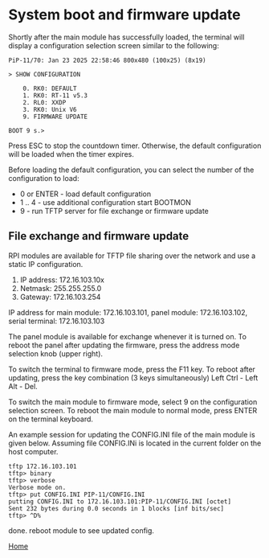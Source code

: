 # System boot and firmware update

Shortly after the main module has successfully loaded, the terminal will display a configuration selection screen similar to the following:


    PiP-11/70: Jan 23 2025 22:58:46 800x480 (100x25) (8x19)
    
    > SHOW CONFIGURATION
    
        0. RK0: DEFAULT
        1. RK0: RT-11 v5.3
        2. RL0: XXDP
        3. RK0: Unix V6
        9. FIRMWARE UPDATE

    BOOT 9 s.>

Press ESC to stop the countdown timer. Otherwise, the default configuration will be loaded when the timer expires.

Before loading the default configuration, you can select the number of the configuration to load:

- 0 or ENTER - load default configuration
- 1 .. 4 - use additional configuration start BOOTMON
- 9 - run TFTP server for file exchange or firmware update


## File exchange and firmware update

RPI modules are available for TFTP file sharing over the network and use a static IP configuration.

1. IP address: 172.16.103.10x
2. Netmask: 255.255.255.0
3. Gateway: 172.16.103.254

IP address for main module: 172.16.103.101, panel module: 172.16.103.102, serial terminal: 172.16.103.103

The panel module is available for exchange whenever it is turned on.
To reboot the panel after updating the firmware, press the address mode selection knob (upper right).

To switch the terminal to firmware mode, press the F11 key. To reboot after updating, press the key combination (3 keys simultaneously) Left Ctrl - Left Alt - Del.

To switch the main module to firmware mode, select 9 on the configuration selection screen.
To reboot the main module to normal mode, press ENTER on the terminal keyboard.

An example session for updating the CONFIG.INI file of the main module is given below. Assuming file CONFIG.INi is located in the current folder on the host computer.

    tftp 172.16.103.101
    tftp> binary
    tftp> verbose
    Verbose mode on.
    tftp> put CONFIG.INI PIP-11/CONFIG.INI
    putting CONFIG.INI to 172.16.103.101:PIP-11/CONFIG.INI [octet]
    Sent 232 bytes during 0.0 seconds in 1 blocks [inf bits/sec]
    tftp> ^D%

done. reboot module to see updated config.

[Home](README.md#further-reading)
